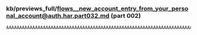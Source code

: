 ### kb/previews_full/flows__new_account_entry_from_your_personal_account@auth.har.part032.md (part 002)

```md
AAAAAAAAAAAAAAAAAAAAAAAAAAAAAAAAAAAAAAAAAAAAAAAAAAAAAAAAAAAAAAAAAAAAAAAAAAAAAAAAAAA
```

```
